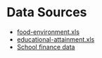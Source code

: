 # Data Sources

- [food-environment.xls](https://www.ers.usda.gov/data-products/food-environment-atlas/data-access-and-documentation-downloads/)
- [educational-attainment.xls](https://www.ers.usda.gov/data-products/county-level-data-sets/download-data/)
- [School finance data](https://www.census.gov/programs-surveys/school-finances.html)
